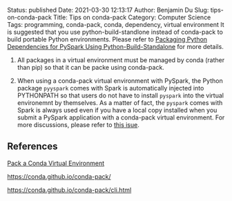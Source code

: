 Status: published
Date: 2021-03-30 12:13:17
Author: Benjamin Du
Slug: tips-on-conda-pack
Title: Tips on conda-pack
Category: Computer Science
Tags: programming, conda-pack, conda, dependency, virtual environment
It is suggested that you use python-build-standlone instead of conda-pack to build portable Python environments.
Please refer to
[Packaging Python Dependencies for PySpark Using Python-Build-Standalone](http://www.legendu.net/en/blog/packaging-Python-Dependencies-for-PySpark-Using-python-build-standalone/)
for more details.

1. All packages in a virtual environment must be managed by conda (rather than pip)
    so that it can be packe using conda-pack.

2. When using a conda-pack virtual environment with PySpark,
    the Python package `pyyspark` comes with Spark is automatically injected into PYTHONPATH
    so that users do not have to install `pyspark` into the virtual environemnt by themselves.
    As a matter of fact,
    the `pyspark` comes with Spark is always used
    even if you have a local copy installed 
    when you submit a PySpark application with a conda-pack virtual environment.
    For more discussions,
    please refer to [this isue](https://github.com/conda/conda-pack/issues/102).

## References

[Pack a Conda Virtual Environment](http://www.legendu.net/misc/blog/conda-tips/#pack-a-conda-virtual-environment)

https://conda.github.io/conda-pack/

https://conda.github.io/conda-pack/cli.html

